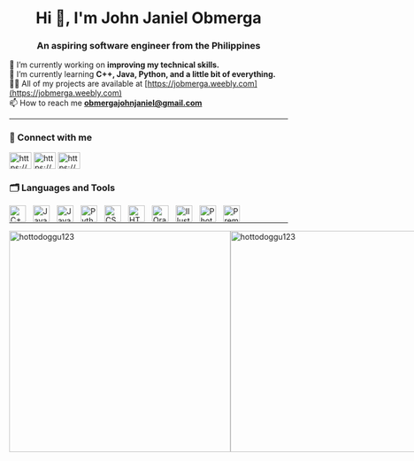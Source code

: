 <h1 align = center>Hi 👋, I'm John Janiel Obmerga </h1>
<h3 align = center>An aspiring software engineer from the Philippines</h3>

🔭 I’m currently working on **improving my technical skills.** <br/>
🌱 I’m currently learning **C++, Java, Python, and a little bit of everything.** <br/>
👨‍💻 All of my projects are available at [https://jobmerga.weebly.com](https://jobmerga.weebly.com) <br/>
📫 How to reach me **obmergajohnjaniel@gmail.com** <br/>

---

### 📱 Connect with me
<p align="left">
<a href="https://www.linkedin.com/in/jjobmerga/" target="blank"><img align="center" src="https://raw.githubusercontent.com/rahuldkjain/github-profile-readme-generator/master/src/images/icons/Social/linked-in-alt.svg" alt="https://www.linkedin.com/in/jjobmerga/" height="30" width="40" /></a>
<a href="https://www.facebook.com/obmerga.johnj" target="blank"><img align="center" src="https://raw.githubusercontent.com/rahuldkjain/github-profile-readme-generator/master/src/images/icons/Social/facebook.svg" alt="https://www.facebook.com/obmerga.johnj" height="30" width="40" /></a>
<a href="https://www.instagram.com/john.jn_/" target="blank"><img align="center" src="https://raw.githubusercontent.com/rahuldkjain/github-profile-readme-generator/master/src/images/icons/Social/instagram.svg" alt="https://www.instagram.com/john.jn_/" height="30" width="40" /></a>
</p>

### 🗂 Languages and Tools
<img align="left" alt="C++" width="30px" style="padding-right:10px;" src="https://cdn.jsdelivr.net/gh/devicons/devicon@latest/icons/cplusplus/cplusplus-plain.svg" />
<img align="left" alt="Java" width="30px" style="padding-right:10px;" src="https://cdn.jsdelivr.net/gh/devicons/devicon@latest/icons/java/java-original.svg" />
<img align="left" alt="JavaScript" width="30px" style="padding-right:10px;" src="https://cdn.jsdelivr.net/gh/devicons/devicon@latest/icons/javascript/javascript-original.svg" />
<img align="left" alt="Python" width="30px" style="padding-right:10px;" src="https://cdn.jsdelivr.net/gh/devicons/devicon@latest/icons/python/python-original.svg" />
<img align="left" alt="CSS" width="30px" style="padding-right:10px;" src="https://cdn.jsdelivr.net/gh/devicons/devicon@latest/icons/css3/css3-plain.svg" />
<img align="left" alt="HTML" width="30px" style="padding-right:10px;" src="https://cdn.jsdelivr.net/gh/devicons/devicon@latest/icons/html5/html5-plain.svg" />
<img align="left" alt="Oracle" width="30px" style="padding-right:10px;" src="https://cdn.jsdelivr.net/gh/devicons/devicon@latest/icons/oracle/oracle-original.svg" />
<img align="left" alt="Illustrator" width="30px" style="padding-right:10px;" src="https://cdn.jsdelivr.net/gh/devicons/devicon@latest/icons/illustrator/illustrator-line.svg" />
<img align="left" alt="Photoshop" width="30px" style="padding-right:10px;" src="https://cdn.jsdelivr.net/gh/devicons/devicon@latest/icons/photoshop/photoshop-plain.svg" />
<img align="left" alt="Premier" width="30px" style="padding-right:10px;" src="https://cdn.jsdelivr.net/gh/devicons/devicon@latest/icons/premierepro/premierepro-plain.svg" />
</br>

---

<div style="display: flex; align-items: center;">
  <img src="https://github-readme-stats.vercel.app/api/top-langs?username=hottodoggu123&show_icons=true&theme=gruvbox&locale=en&layout=compact" alt="hottodoggu123" width = 400 /> <br/>
  <img src="https://github-readme-stats.vercel.app/api?username=hottodoggu123&show_icons=true&theme=gruvbox&locale=en" alt="hottodoggu123" width = 400 />
</div>
